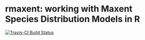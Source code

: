 # rmaxent: working with Maxent Species Distribution Models in R
[![Travis-CI Build Status](https://travis-ci.org/johnbaums/rmaxent.svg?branch=master)](https://travis-ci.org/johnbaums/rmaxent)
